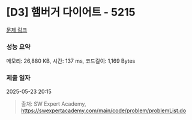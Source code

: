 # [D3] 햄버거 다이어트 - 5215 

[문제 링크](https://swexpertacademy.com/main/code/problem/problemDetail.do?contestProbId=AWT-lPB6dHUDFAVT) 

### 성능 요약

메모리: 26,880 KB, 시간: 137 ms, 코드길이: 1,169 Bytes

### 제출 일자

2025-05-23 20:15



> 출처: SW Expert Academy, https://swexpertacademy.com/main/code/problem/problemList.do